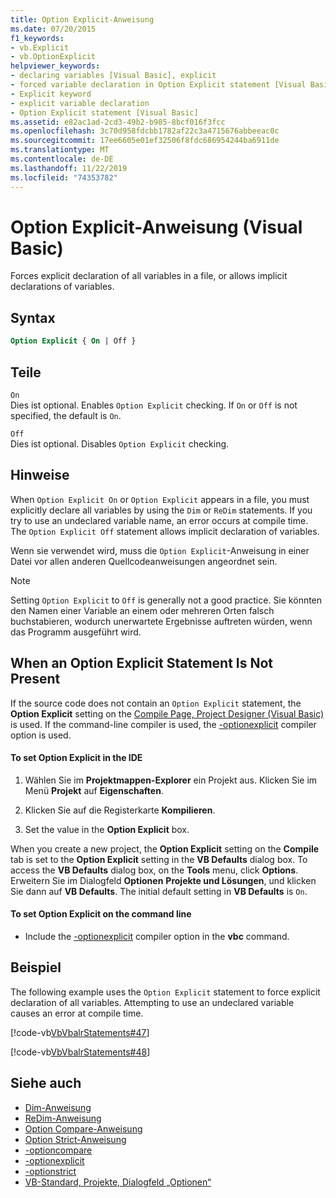 ```yaml
---
title: Option Explicit-Anweisung
ms.date: 07/20/2015
f1_keywords:
- vb.Explicit
- vb.OptionExplicit
helpviewer_keywords:
- declaring variables [Visual Basic], explicit
- forced variable declaration in Option Explicit statement [Visual Basic]
- Explicit keyword
- explicit variable declaration
- Option Explicit statement [Visual Basic]
ms.assetid: e82ac1ad-2cd3-49b2-b985-8bcf016f3fcc
ms.openlocfilehash: 3c70d958fdcbb1782af22c3a4715676abbeeac0c
ms.sourcegitcommit: 17ee6605e01ef32506f8fdc686954244ba6911de
ms.translationtype: MT
ms.contentlocale: de-DE
ms.lasthandoff: 11/22/2019
ms.locfileid: "74353782"
---
```

# <a name="option-explicit-statement-visual-basic"></a>Option Explicit-Anweisung (Visual Basic)
Forces explicit declaration of all variables in a file, or allows implicit declarations of variables.  
  
## <a name="syntax"></a>Syntax  
  
```vb  
Option Explicit { On | Off }  
```  
  
## <a name="parts"></a>Teile  
 `On`  
 Dies ist optional. Enables `Option Explicit` checking. If `On` or `Off` is not specified, the default is `On`.  
  
 `Off`  
 Dies ist optional. Disables `Option Explicit` checking.  
  
## <a name="remarks"></a>Hinweise  
 When `Option Explicit On` or `Option Explicit` appears in a file, you must explicitly declare all variables by using the `Dim` or `ReDim` statements. If you try to use an undeclared variable name, an error occurs at compile time. The `Option Explicit Off` statement allows implicit declaration of variables.  
  
 Wenn sie verwendet wird, muss die `Option Explicit`-Anweisung in einer Datei vor allen anderen Quellcodeanweisungen angeordnet sein.  
  
> [!NOTE]
> Setting `Option Explicit` to `Off` is generally not a good practice. Sie könnten den Namen einer Variable an einem oder mehreren Orten falsch buchstabieren, wodurch unerwartete Ergebnisse auftreten würden, wenn das Programm ausgeführt wird.  
  
## <a name="when-an-option-explicit-statement-is-not-present"></a>When an Option Explicit Statement Is Not Present  
 If the source code does not contain an `Option Explicit` statement, the **Option Explicit** setting on the [Compile Page, Project Designer (Visual Basic)](/visualstudio/ide/reference/compile-page-project-designer-visual-basic) is used. If the command-line compiler is used, the [-optionexplicit](../../../visual-basic/reference/command-line-compiler/optionexplicit.md) compiler option is used.  
  
#### <a name="to-set-option-explicit-in-the-ide"></a>To set Option Explicit in the IDE  
  
1. Wählen Sie im **Projektmappen-Explorer** ein Projekt aus. Klicken Sie im Menü **Projekt** auf **Eigenschaften**.  
  
2. Klicken Sie auf die Registerkarte **Kompilieren**.  
  
3. Set the value in the **Option Explicit** box.  
  
 When you create a new project, the **Option Explicit** setting on the **Compile** tab is set to the **Option Explicit** setting in the **VB Defaults** dialog box. To access the **VB Defaults** dialog box, on the **Tools** menu, click **Options**. Erweitern Sie im Dialogfeld **Optionen** **Projekte und Lösungen**, und klicken Sie dann auf **VB Defaults**. The initial default setting in **VB Defaults** is `On`.  
  
#### <a name="to-set-option-explicit-on-the-command-line"></a>To set Option Explicit on the command line  
  
- Include the [-optionexplicit](../../../visual-basic/reference/command-line-compiler/optionexplicit.md) compiler option in the **vbc** command.  
  
## <a name="example"></a>Beispiel  
 The following example uses the `Option Explicit` statement to force explicit declaration of all variables. Attempting to use an undeclared variable causes an error at compile time.  
  
 [!code-vb[VbVbalrStatements#47](~/samples/snippets/visualbasic/VS_Snippets_VBCSharp/VbVbalrStatements/VB/Class1.vb#47)]  
  
 [!code-vb[VbVbalrStatements#48](~/samples/snippets/visualbasic/VS_Snippets_VBCSharp/VbVbalrStatements/VB/Class2.vb#48)]  
  
## <a name="see-also"></a>Siehe auch

- [Dim-Anweisung](../../../visual-basic/language-reference/statements/dim-statement.md)
- [ReDim-Anweisung](../../../visual-basic/language-reference/statements/redim-statement.md)
- [Option Compare-Anweisung](../../../visual-basic/language-reference/statements/option-compare-statement.md)
- [Option Strict-Anweisung](../../../visual-basic/language-reference/statements/option-strict-statement.md)
- [-optioncompare](../../../visual-basic/reference/command-line-compiler/optioncompare.md)
- [-optionexplicit](../../../visual-basic/reference/command-line-compiler/optionexplicit.md)
- [-optionstrict](../../../visual-basic/reference/command-line-compiler/optionstrict.md)
- [VB-Standard, Projekte, Dialogfeld „Optionen“](/visualstudio/ide/reference/visual-basic-defaults-projects-options-dialog-box)
